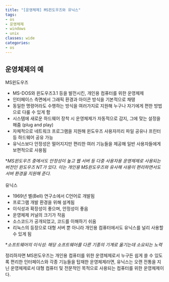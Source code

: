 ```yaml
---
title: "[운영체제] MS윈도우즈와 유닉스"
tags:
- os
- 운영체제
- windows
- unix
classes: wide
categories:
- os
---
```


## 운영체제의 예

MS윈도우즈

- MS-DOS와 윈도우즈3.1 등을 발전시킨, 개인용 컴퓨터를 위한 운영체제
- 인터페이스 측면에서 그래픽 환경과 아이콘 방식을 기본적으로 채탱
- 동일한 명령어라도 수행하는 방식을 여러가지로 지원해 누구나 자기에게 편한 방법으로 다룰 수 있게 함
- 시스템에 새로운 하드웨어 장착 시 운영체제가 자동적으로 감지, 그에 맞는 설정을 해줌 (plug and play)
- 자체적으로 네트워크 프로그램을 지원해 윈도우즈 사용자끼리 파일 공유나 프린터 등 하드웨어 공유 가능
- 유닉스보다 안정성은 떨어지지만 편리한 여러 기능들을 제공해 일반 사용자들에게 보편적으로 사용됨

**MS윈도우즈 중에서도 안정성이 높고 웹 서버 등 다중 사용자용 운영체제로 사용되는 버전인 윈도우즈 NT가 있다. 이는 개인용 MS윈도우즈와 유사해 사용이 편리하면서도 서버 환경을 지원해 준다.*
<br>
<br>
유닉스

- 1969년 벨(Bell) 연구소에서 C언어로 개발됨
- 프로그램 개발 환경을 위해 설계됨
- 이식성과 확장성이 좋으며, 안정성이 좋음
- 운영체제 커널의 크기가 작음
- 소스코드가 공개되었고, 코드를 이해하기 쉬움
- 리눅스의 등장으로 대형 서버 뿐 아니라 개인용 컴퓨터에서도 유닉스를 널리 사용할 수 있게 됨

**소프트웨어의 이식성: 해당 소프트웨어를 다른 기종의 기계로 옮기는데 소요되는 노력*

정리하자면 MS윈도우즈는 개인용 컴퓨터를 위한 운영체제로서 누구든 쉽게 쓸 수 있도록 편리한 인터페이스와 각종 기능들을 탑재한 운영체제라면, 유닉스는 오랜 전통을 지닌 운영체제로서 대형 컴퓨터 및 전문적인 목적으로 사용되는 컴퓨터를 위한 운영체제이다.
